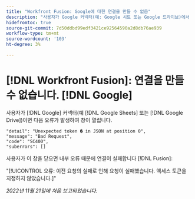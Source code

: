 ```yaml
---
title: "Workfront Fusion: Google에 대한 연결을 만들 수 없음"
description: "사용자가 Google 커넥터(예: Google 시트 또는 Google 드라이브)에서 연결을 만들려고 하면 연결이 만들어지지 않고 사용자에게 다양한 오류 메시지가 표시됩니다."
hidefromtoc: true
source-git-commit: 7d50ddbd99edf3421ce92564590a2d8db76ae939
workflow-type: tm+mt
source-wordcount: '103'
ht-degree: 3%

---
```



# [!DNL Workfront Fusion]: 연결을 만들 수 없습니다. [!DNL Google]

사용자가 [!DNL Google] 커넥터(예 [!DNL Google Sheets] 또는 [!DNL Google Drive])이면 다음 오류가 발생하여 창이 열립니다.

```
"detail": "Unexpected token � in JSON at position 0",
"message": "Bad Request",
"code": "SC400",
"suberrors": []
```

사용자가 이 창을 닫으면 내부 오류 때문에 연결이 실패합니다 [!DNL Fusion]:

&quot;[!UICONTROL 오류: 이전 요청의 실패로 인해 요청이 실패했습니다. 액세스 토큰을 지정하지 않았습니다.]&quot;

_2022년 11월 21일에 처음 보고되었습니다._

